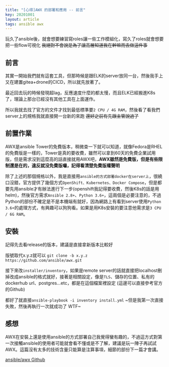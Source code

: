 ```yaml
---
title: "[心得]AWX 的部署和應用 -- 前言"
key: 20201001
layout: article
tags: ansible awx
---
```


玩久了ansible後，就會想要練習寫roles讓一些工作模組化，寫久了roles就會想要把一些flow可視化 ~~我絕對不會說是為了讓高層知道我在幹嘛而去做這件事~~

<!--more-->

## 前言


其實一開始我們就有這套工具，但那時候是跟ELK的server放同一台，然後我手上又在建置gitea+drone的CICD，所以就先放著了。

最近回去玩的時候發現超lag，反應速度什麼的都太慢，而且ELK已經搬進K8s了，理論上那台已經沒有其他工具在上面運作。

所以我就去找了官方的文件才找到最低標準要`2 CPU / 4G RAM`，然後看了看我們server上的規格我就直接開一台新的來跑 ~~還好之前有先跟主管說過了~~


## 前置作業


AWX是ansible Tower的免費版本，稍微查一下就可以知道，就像Fedora是RHEL的免費版是一樣的，Tower是真的要收費，雖然可以拿到60天的免費企業試用版，但是需求沒到這麼高的話直接就用AWX吧，**AWX雖然是免費版，但是有些限制還是在的，違反就沒免費版囉，記得看清楚免費版權聲明**

除了上述的那個規格以外，我是直接用`ansible的方式部署docker在server上`，很繞口沒錯，官方提供了幾個方式`OpenShift、Kubernetes、Docker Compose`，但是都要先用ansible才有辦法進行下一步(openshift我記得要收費，然後K8s的話是用helm)，然後官方需求`Ansible 2.8+`、`Python 3.6+`，這兩個是必要注意的，不過Python的部份不確定是不是本機端有就好，因為網路上有看到server使用`Python 3.6+`的處理方式，有興趣可以狗狗看。如果是用K8s安裝的要注意他需求是`3 CPU / 6G RAM`。


## 安裝


記得先去看release的版本，建議是直接拿新版本比較好

版號取代x.y.z就可以
`git clone -b x.y.z https://github.com/ansible/awx.git`

接下來改`installer/inventory`，如果是remote server的話就直接把localhost刪掉改成ansible的格式就好，接著是相關設定，像是`TLS`、儲存的位置、私有的dockerhub url、postgres...etc，都是在這個檔案裡設定 (這邊可以直接參考官方的Github)

都好了就直接`ansible-playbook -i inventory install.yml` ~但是我第一次直接失敗，然後再執行一次就成功了 WTF~


## 感想


AWX在安裝上還是使用ansible的方式部署自己我覺得蠻有趣的，不過這方式對第一次接觸ansible的使用者可能就會看不懂或是不了解，建議是玩一陣子再試試AWX。這篇沒有太多的技術含量只能算是注算事項，細節的部份下一篇才會講。


[ansible/awx Github](https://github.com/ansible/awx/blob/devel/INSTALL.md)
